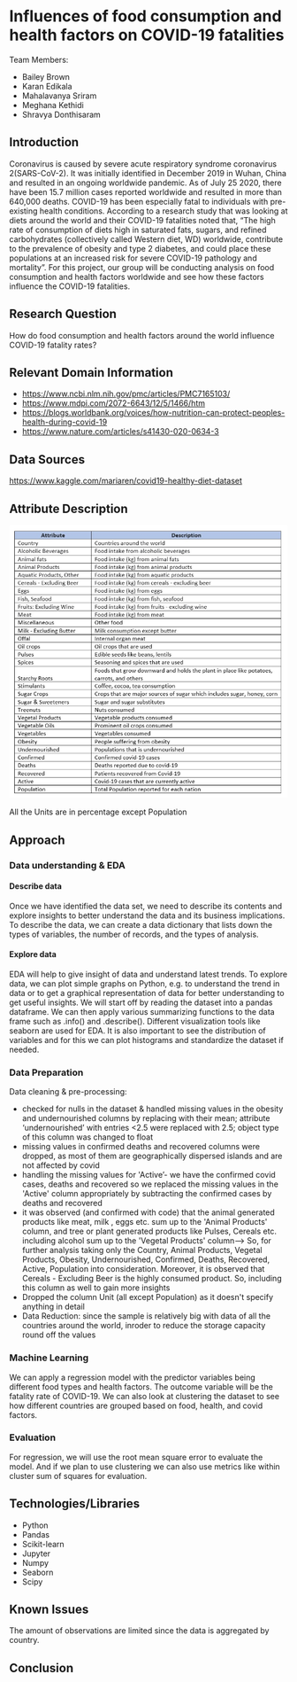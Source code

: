 # **Influences of food consumption and health factors on COVID-19 fatalities**
Team Members: 
- Bailey Brown
- Karan Edikala
- Mahalavanya Sriram
- Meghana Kethidi
- Shravya Donthisaram

## Introduction

Coronavirus is caused by severe acute respiratory syndrome coronavirus 2(SARS-CoV-2).  It was initially identified in December 2019 in Wuhan, China and resulted in an ongoing worldwide pandemic.  As of July 25 2020, there have been 15.7 million cases reported worldwide and resulted in more than 640,000 deaths. COVID-19 has been especially fatal to individuals with pre-existing health conditions. According to a research study that was looking at diets around the world and their COVID-19 fatalities noted that, “The high rate of consumption of diets high in saturated fats, sugars, and refined carbohydrates (collectively called Western diet, WD) worldwide, contribute to the prevalence of obesity and type 2 diabetes, and could place these populations at an increased risk for severe COVID-19 pathology and mortality”. For this project, our group will be conducting analysis on food consumption and health factors worldwide and see how these factors influence the COVID-19 fatalities. 

## Research Question
How do food consumption and health factors around the world influence COVID-19 fatality rates?

## Relevant Domain Information
- https://www.ncbi.nlm.nih.gov/pmc/articles/PMC7165103/
- https://www.mdpi.com/2072-6643/12/5/1466/htm
- https://blogs.worldbank.org/voices/how-nutrition-can-protect-peoples-health-during-covid-19
- https://www.nature.com/articles/s41430-020-0634-3

## Data Sources
https://www.kaggle.com/mariaren/covid19-healthy-diet-dataset

## Attribute Description	

![Alt text](/Images/DataTable.jpeg?raw=true "Data Table")

All the Units are in percentage except Population

## Approach
  
### Data understanding & EDA

#### Describe data 
Once we have identified the data set, we need to describe its contents and explore insights to better understand the data and its business implications. To describe the data, we can create a data dictionary that lists down the types of variables, the number of records, and the types of analysis. 

#### Explore data
EDA will help to give insight of data and understand latest trends. To explore data, we can plot simple graphs on Python, e.g. to understand the trend in data or to get a graphical representation of data for better understanding to get useful insights.  We will start off by reading the dataset into a pandas dataframe. We can then apply various summarizing functions to the data frame such as .info() and .describe(). Different visualization tools like seaborn are used for EDA. It is also important to see the distribution of variables and for this we can plot histograms and standardize the dataset if needed.
  
### Data Preparation 
Data cleaning & pre-processing:
- checked for nulls in the dataset & handled missing values in the obesity and undernourished columns by replacing with their mean; attribute ‘undernourished’ with entries <2.5 were replaced with 2.5; object type of this column was changed to float 
- missing values in confirmed deaths and recovered columns were dropped, as most of them are geographically dispersed islands and are not affected by covid
- handling the missing values for 'Active’- we have the confirmed covid cases, deaths and recovered so we replaced the missing values in the 'Active' column appropriately by subtracting the confirmed cases by deaths and recovered 
- it was observed (and confirmed with code) that the animal generated products like meat, milk , eggs etc. sum up to the 'Animal Products' column, and tree or plant generated products like Pulses, Cereals etc. including alcohol sum up to the 'Vegetal Products' column—> So, for further analysis taking only the Country, Animal Products, Vegetal Products, Obesity, Undernourished, Confirmed, Deaths, Recovered, Active, Population into consideration. Moreover, it is observed that Cereals - Excluding Beer is the highly consumed product. So, including this column as well to gain more insights
- Dropped the column Unit (all except Population) as it doesn't specify anything in detail
- Data Reduction: since the sample is relatively big with data of all the countries around the world, inroder to reduce the storage capacity round off the values


### Machine Learning   

We can apply a regression model with the predictor variables being different food types and health factors. The outcome variable will be the fatality rate of COVID-19.  We can also look at clustering the dataset to see how different countries are grouped based on food, health, and covid factors. 

### Evaluation 

For regression, we will use the root mean square error to evaluate the model. And if we plan to use clustering we can also use metrics like within cluster sum of squares for evaluation.

## Technologies/Libraries
- Python 
- Pandas 
- Scikit-learn
- Jupyter
- Numpy
- Seaborn
- Scipy 

## Known Issues

The amount of observations are limited since the data is aggregated by country.

## Conclusion 
